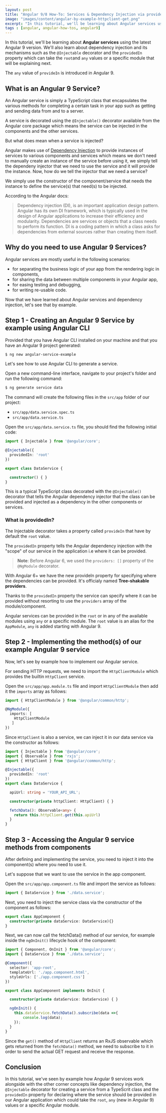 ```yaml
---
layout: post
title: "Angular 9/8 How-To: Services & Dependency Injection via providedIn, root & any Tutorial"
image: "images/content/angular-by-example-httpclient-get.png"
excerpt: "In this tutorial, we'll be learning about Angular services using the latest Angular 9 version. We'll also learn about dependency injection and its mechanisms such as the `@Injectable` decorator and the providedIn property which can take the root and any values or a specific module that will be explaining next." 
tags : [angular, angular-how-tos, angular9] 
---
```


In this tutorial, we'll be learning about **Angular services** using the latest Angular 9 version. We'll also learn about dependency injection and its mechanisms such as the `@Injectable` decorator and the `providedIn` property which can take the `root`and `any` values or a specific module that will be explaining next.  

The `any` value of `provideIn` is introduced in Angular 9.

## What is an Angular 9 Service?

An Angular service is simply a TypeScript class that encapsulates the various methods for completing a certain task in your app such as getting and sending data from and to a server.

A service is decorated using the `@Injectable()` decorator available from the Angular core package which means the service can be injected in the components and the other services.

But what does mean when a service is injected?

Angular makes use of [Dependency Injection](https://angular.io/guide/dependency-injection) to provide instances of services to various components and services which means we don't need to manually create an instance of the service before using it, we simply tell the dependeny injector that we need to use the service and it will provide the instance. Now, how do we tell the injector that we need a service? 

We simply use the constructor of the component/service that needs the instance to define the service(s) that need(s) to be injected.  

According to the Angular docs:

> Dependency injection (DI), is an important application design pattern. Angular has its own DI framework, which is typically used in the design of Angular applications to increase their efficiency and modularity. Dependencies are services or objects that a class needs to perform its function. DI is a coding pattern in which a class asks for dependencies from external sources rather than creating them itself.

## Why do you need to use Angular 9 Services?

Angular services are mostly useful in the following scenarios:

-   for separating the business logic of your app from the rendering logic in components,
-   for sharing the data between multiple components in your Angular app,
-   for easing testing and debugging,
-   for writing re-usable code.

Now that we have learned about Angular services and dependency injection, let's see that by example.

## Step 1 - Creating an Angular 9 Service by example using Angular CLI 

Provided that you have Angular CLI installed on your machine and that you have an Angular 9 project generated:

```bash
$ ng new angular-service-example
```

Let's see how to use Angular CLI to generate a service. 

Open a new command-line interface, navigate to your project's folder and run the following command:

```bash
$ ng generate service data
```

The command will create the following files in the  `src/app`  folder of our project:

- `src/app/data.service.spec.ts`
- `src/app/data.service.ts`

Open the `src/app/data.service.ts` file, you should find the following initial code:
 
```typescript
import { Injectable } from '@angular/core';

@Injectable({
  providedIn: 'root'
})

export class DataService {

  constructor() { }  
}
```

This is a typical TypeScript class decorated with the `@Injectable()` decorator that tells the Angular dependency injector that the class can be provided and injected as a dependency in the other components or services.


### What is providedIn?

The Injectable decorator takes a property called `provideIn` that have by default the `root` value.
 
The `providedIn` property tells the Angular dependency injection with the "scope" of our service in the application i.e where it can be provided.

> **Note**: Before Angular 6, we used the  `providers: []`  property of the  `@NgModule`  decorator.  

With  Angular 6+ we have the new provideIn property for specifying where the dependencies can be provided. It's officialy named **Tree-shakable providers**.

Thanks to the `providedIn` property the service can specify where it can be provided without resorting to use the `providers` array of the module/component.
 
 
Angular services can be provided in the `root` or in any of the available modules using `any` or a specific module. The `root` value is an alias for the `AppModule`, `any` is added starting with Angular 9.  

## Step 2 - Implementing the method(s) of our example Angular 9 service 

Now, let's see by example how to implement our Angular service. 

For sending HTTP requests, we need to import the `HttpClientModule` which provides the builtin `HttpClient` service.
 
 
Open the `src/app/app.module.ts` file and import `HttpClientModule` then add it the `imports` array as follows:

```typescript
import { HttpClientModule } from '@angular/common/http';

@NgModule({
  imports: [
    HttpClientModule
   ]
})
```

Since `HttpClient` is also a service, we can inject it in our data service via the constructor as follows:

```typescript
import { Injectable } from '@angular/core';
import { Observable } from 'rxjs';
import { HttpClient } from '@angular/common/http';

@Injectable({
  providedIn: 'root'
})
export class DataService {

  apiUrl: string = 'YOUR_API_URL';

  constructor(private httpClient: HttpClient) { }

  fetchData(): Observable<any> {
    return this.httpClient.get(this.apiUrl)
  }
}
```

## Step 3 - Accessing the Angular 9 service methods from components

After defining and implementing the service, you need to inject it into the component(s) where you need to use it.

Let's suppose that we want to use the service in the app component.

Open the `src/app/app.component.ts` file and import the service as follows:

```typescript
import { DataService } from './data.service';
```

Next, you need to inject the service class via the constructor of the component as follows:

```typescript
export class AppComponent {
  constructor(private dataService: DataService){}
}
```

Next, we can now call the fetchData() method of our service, for example inside the `ngOnInit()`  lifecycle hook of the component:

```typescript
import { Component, OnInit } from '@angular/core';
import { DataService } from './data.service';

@Component({
  selector: 'app-root',
  templateUrl: './app.component.html',
  styleUrls: ['./app.component.css']
})

export class AppComponent implements OnInit {

  constructor(private dataService: DataService) { }

  ngOnInit() {
    this.dataService.fetchData().subscribe(data =>{
		console.log(data);
	});
  }
}
```

Since the `get()` method of `HttpClient` returns an RxJS observable which gets returned from the `fetchData()` method, we need to subscribe to it in order to send the actual GET request and receive the response.

## Conclusion

In this tutorial, we've seen by example how Angular 9 services work alongside with the other corner concepts like dependency injection, the `@Injectable` decorator for creating a service from a TypeScrit class and the `providedIn` property for declaring where the service should be provided in our Angular application which could take the `root`, `any` (new in Angular 9) values or a specific Angular module. 
